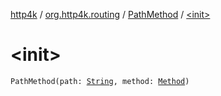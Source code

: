 [http4k](../../index.md) / [org.http4k.routing](../index.md) / [PathMethod](index.md) / [&lt;init&gt;](./-init-.md)

# &lt;init&gt;

`PathMethod(path: `[`String`](https://kotlinlang.org/api/latest/jvm/stdlib/kotlin/-string/index.html)`, method: `[`Method`](../../org.http4k.core/-method/index.md)`)`